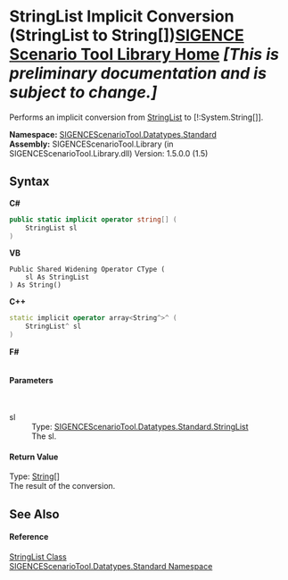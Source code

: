 # StringList&nbsp;Implicit Conversion (StringList to String[])<a href="https://github.com/ObiWanLansi/SIGENCE-Scenario-Tool">SIGENCE Scenario Tool Library Home</a> _**\[This is preliminary documentation and is subject to change.\]**_

Performs an implicit conversion from <a href="da7ca36b-fa4f-6898-5d91-5d0867830137.md">StringList</a> to [!:System.String[]].

**Namespace:**&nbsp;<a href="4b1b995e-87c4-6070-6d15-626c8f737706.md">SIGENCEScenarioTool.Datatypes.Standard</a><br />**Assembly:**&nbsp;SIGENCEScenarioTool.Library (in SIGENCEScenarioTool.Library.dll) Version: 1.5.0.0 (1.5)

## Syntax

**C#**<br />
``` C#
public static implicit operator string[] (
	StringList sl
)
```

**VB**<br />
``` VB
Public Shared Widening Operator CType ( 
	sl As StringList
) As String()
```

**C++**<br />
``` C++
static implicit operator array<String^>^ (
	StringList^ sl
)
```

**F#**<br />
``` F#

```


#### Parameters
&nbsp;<dl><dt>sl</dt><dd>Type: <a href="da7ca36b-fa4f-6898-5d91-5d0867830137.md">SIGENCEScenarioTool.Datatypes.Standard.StringList</a><br />The sl.</dd></dl>

#### Return Value
Type: <a href="http://msdn2.microsoft.com/en-us/library/s1wwdcbf" target="_blank">String</a>[]<br />The result of the conversion.

## See Also


#### Reference
<a href="da7ca36b-fa4f-6898-5d91-5d0867830137.md">StringList Class</a><br /><a href="4b1b995e-87c4-6070-6d15-626c8f737706.md">SIGENCEScenarioTool.Datatypes.Standard Namespace</a><br />